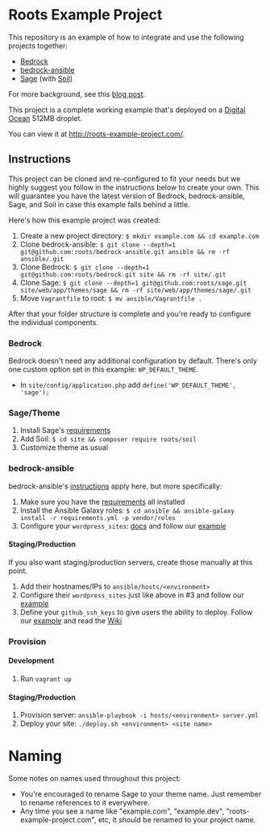 # Roots Example Project

This repository is an example of how to integrate and use the following projects together:

* [Bedrock](https://github.com/roots/bedrock)
* [bedrock-ansible](https://github.com/roots/bedrock-ansible)
* [Sage](https://github.com/roots/sage) (with [Soil](https://github.com/roots/soil))

For more background, see this [blog post](https://roots.io/a-modern-wordpress-example/).

This project is a complete working example that's deployed on a [Digital Ocean](https://roots.io/r/digitalocean/) 512MB droplet.

You can view it at http://roots-example-project.com/.

## Instructions

This project can be cloned and re-configured to fit your needs but we highly suggest you follow in the instructions below to create your own. This will guarantee you have the latest version of Bedrock, bedrock-ansible, Sage, and Soil in case this example falls behind a little.

Here's how this example project was created:

1. Create a new project directory: `$ mkdir example.com && cd example.com`
2. Clone bedrock-ansible: `$ git clone --depth=1 git@github.com:roots/bedrock-ansible.git ansible && rm -rf ansible/.git`
3. Clone Bedrock: `$ git clone --depth=1 git@github.com:roots/bedrock.git site && rm -rf site/.git`
4. Clone Sage: `$ git clone --depth=1 git@github.com:roots/sage.git site/web/app/themes/sage && rm -rf site/web/app/themes/sage/.git`
5. Move `Vagrantfile` to root: `$ mv ansible/Vagrantfile .`

After that your folder structure is complete and you're ready to configure the individual components.

### Bedrock

Bedrock doesn't need any additional configuration by default. There's only one custom option set in this example: `WP_DEFAULT_THEME`.

* In `site/config/application.php` add `define('WP_DEFAULT_THEME', 'sage');`

### Sage/Theme

1. Install Sage's [requirements](https://github.com/roots/sage#requirements)
2. Add Soil: `$ cd site && composer require roots/soil`
3. Customize theme as usual

### bedrock-ansible

bedrock-ansible's [instructions](https://github.com/roots/bedrock-ansible) apply here, but more specifically:

1. Make sure you have the [requirements](https://github.com/roots/bedrock-ansible#requirements) all installed
2. Install the Ansible Galaxy roles: `$ cd ansible && ansible-galaxy install -r requirements.yml -p vendor/roles`
3. Configure your `wordpress_sites`: [docs](https://github.com/roots/bedrock-ansible#wp-sites) and follow our [example](https://github.com/roots/roots-example-project.com/blob/master/ansible/group_vars/development)

#### Staging/Production

If you also want staging/production servers, create those manually at this point.

1. Add their hostnames/IPs to `ansible/hosts/<environment>`
2. Configure their `wordpress_sites` just like above in #3 and follow our [example](https://github.com/roots/roots-example-project.com/blob/master/ansible/group_vars/production)
3. Define your `github_ssh_keys` to give users the ability to deploy. Follow our [example](https://github.com/roots/roots-example-project.com/blob/master/ansible/group_vars/production#L3-L9) and read the [Wiki](https://github.com/roots/bedrock-ansible/wiki/SSH-Keys)

### Provision

#### Development
1. Run `vagrant up`

#### Staging/Production
1. Provision server: `ansible-playbook -i hosts/<environment> server.yml`
2. Deploy your site: `./deploy.sh <environment> <site name>`

# Naming

Some notes on names used throughout this project:

* You're encouraged to rename Sage to your theme name. Just remember to rename references to it everywhere.
* Any time you see a name like "example.com", "example.dev", "roots-example-project.com", etc, it should be renamed to your project name.
